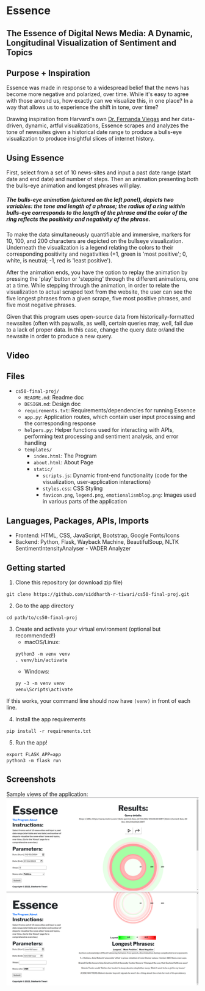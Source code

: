 # Essence
## The Essence of Digital News Media: A Dynamic, Longitudinal Visualization of Sentiment and Topics

## Purpose + Inspiration
<p>Essence was made in response to a widespread belief that the news has become more negative and polarized, over time. While it's easy to agree with those around us, how exactly can we visualize this, in one place? In a way that allows us to experience the shift in tone, over time?</p>
<p>Drawing inspiration from Harvard's own <a href="http://www.fernandaviegas.com/">Dr. Fernanda Viegas</a> and her data-driven, dynamic, artful visualizations, Essence scrapes and analyzes the tone of newssites given a historical date range to produce a bulls-eye visualization to produce insightful slices of internet history.</p>
            
## Using Essence
<p>First, select from a set of 10 news-sites and input a past date range (start date and end date) and number of steps. Then an animation presenting both the bulls-eye animation and longest phrases will play.</p> 
<h5>The bulls-eye animation (pictured on the left panel), depicts two variables: the tone and length of a phrase; the radius of a ring within bulls-eye corresponds to the length of the phrase and the color of the ring reflects the positivity and negativity of the phrase.</h5> 
<p>To make the data simultaneously quantifiable and immersive, markers for 10, 100, and 200 characters are depicted on the bullseye visualization. Underneath the visualization is a legend relating the colors to their corresponding positivity and negativities (+1, green is 'most positive'; 0, white, is neutral; -1, red is 'least positive').</p>
<p>After the animation ends, you have the option to replay the animation by pressing the 'play' button or 'stepping' through the different animations, one at a time. While stepping through the animation, in order to relate the visualization to actual scraped text from the website, the user can see the five longest phrases from a given scrape, five most positive phrases, and five most negative phrases.</p>
<p>Given that this program uses open-source data from historically-formatted newssites (often with paywalls, as well), certain queries may, well, fail due to a lack of proper data. In this case, change the query date or/and the newssite in order to produce a new query.</p>

## Video


## Files
* `cs50-final-proj/`
    * `README.md`: Readme doc
    * `DESIGN.md`: Design doc
    * `requirements.txt`: Requirements/dependencies for running Essence
    * `app.py`: Application routes, which contain user input processing and the corresponding response
    * `helpers.py`: Helper functions used for interacting with APIs, performing text processing and sentiment analysis, and error handling
    * `templates/`
        * `index.html`: The Program
        * `about.html`: About Page
        * `static/`
            * `scripts.js`: Dynamic front-end functionality (code for the visualization, user-application interactions)
            * `styles.css`: CSS Styling
            * `favicon.png`, `legend.png`, `emotionalismblog.png`: Images used in various parts of the application


## Languages, Packages, APIs, Imports
* Frontend: HTML, CSS, JavaScript, Bootstrap, Google Fonts/Icons
* Backend: Python, Flask, Wayback Machine, BeautifulSoup, NLTK SentimentIntensityAnalyser - VADER Analyzer

## Getting started
1. Clone this repository (or download zip file)
```
git clone https://github.com/siddharth-r-tiwari/cs50-final-proj.git
```
2. Go to the app directory
```
cd path/to/cs50-final-proj
```
3. Create and activate your virtual environment (optional but recommended!)
    * macOS/Linux: 
    ```
    python3 -m venv venv
    . venv/bin/activate
    ```
    * Windows:
    ```
    py -3 -m venv venv
    venv\Scripts\activate
    ```

If this works, your command line should now have `(venv)` in front of each line.

4. Install the app requirements
```
pip install -r requirements.txt
```
5. Run the app!
```
export FLASK_APP=app
python3 -m flask run
```

## Screenshots
Sample views of the application:
![Homepage](screenshots/program.png)
![HomepageTwo](screenshots/program2.png)
